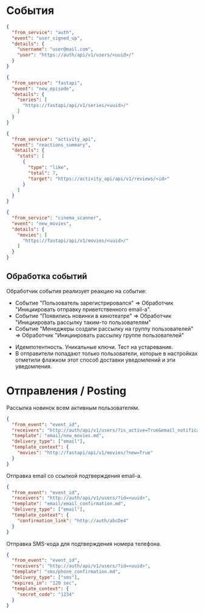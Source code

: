 # События

```json
{
  "from_service": "auth",
  "event": "user_signed_up",
  "details": {
    "username": "user@mail.com",
    "user": "https://auth/api/v1/users/<uuid>/"
  }
}
```
```json
{
  "from_service": "fastapi",
  "event": "new_episode",
  "details": {
    "series": [
      "https://fastapi/api/v1/series/<uuid>/"
    ]
  }
}
```
```json
{
  "from_service": "activity_api",
  "event": "reactions_summary",
  "details": {
    "stats": [
      {
        "type": "like",
        "total": 7,
        "target": "https://activity_api/api/v1/reviews/<id>"
      }
    ]
  }
}
```
```json
{
  "from_service": "cinema_scanner",
  "event": "new_movies",
  "details": {
    "movies": [
      "https://fastapi/api/v1/movies/<uuid>/"
    ]
  }
}
```

## Обработка событий

Обработчик события реализует реакцию на событие:
* Событие "Пользователь зарегистрировался" =>
Обработчик "Инициировать отправку приветственного email-а".
* Событие "Появились новинки в кинотеатре" =>
Обработчик "Инициировать рассылку таким-то пользователям"
* Событие "Менеджеры создали рассылку на группу пользователей" =>
Обработчик "Инициировать рассылку группе пользователей"

- Идемпотентность. Уникальные ключи. Тест на устаревание.
- В отправители попадают только пользователи, которые
в настройках отметили флажком этот способ доставки
уведомлений и эти уведомления.

# Отправления / Posting

Рассылка новинок всем активным пользователям.
```json
{
  "from_event": "event_id", 
  "receivers": "http://auth/api/v1/users/?is_active=True&email_notifications=True&page_number=1&page_size=500",
  "template": "email/new_movies.md",
  "delivery_type": ["email"],
  "template_context": {
    "movies": "http://fastapi/api/v1/movies/?new=True"
  }
}
```

Отправка email со ссылкой подтверждения email-а.
```json
{
  "from_event": "event_id",
  "receivers": "http://auth/api/v1/users/?id=<uuid>",
  "template": "email/email_confirmation.md",
  "delivery_type": ["email"],
  "template_context": {
    "confirmation_link": "http://auth/abcDe4"
  }
}
```

Отправка SMS-кода для подтверждения номера телефона.
```json
{
  "from_event": "event_id",
  "receivers": "http://auth/api/v1/users/?id=<uuid>",
  "template": "sms/phone_confirmation.md",
  "delivery_type": ["sms"],
  "expires_in": "120 sec",
  "template_context": {
    "secret_code": "1234"
  }
}
```
